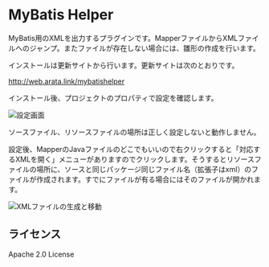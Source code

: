 # MyBatis Helper

MyBatis用のXMLを出力するプラグインです。MapperファイルからXMLファイルへのジャンプ。またファイルが存在しない場合には、雛形の作成を行います。

インストールは更新サイトから行います。更新サイトは次のとおりです。

http://web.arata.link/mybatishelper

インストール後、プロジェクトのプロパティで設定を確認します。

![設定画面](http://web.arata.link/mybatishelper/image/preference.png)

ソースファイル、リソースファイルの場所は正しく設定しないと動作しません。

設定後、MapperのJavaファイルのどこでもいいので右クリックすると「対応するXMLを開く」メニューがありますのでクリックします。そうするとリソースファイルの場所に、ソースと同じパッケージ同じファイル名（拡張子はxml）のファイルが作成されます。すでにファイルが有る場合にはそのファイルが開かれます。

![XMLファイルの生成と移動](http://web.arata.link/mybatishelper/image/usemybatishelper.gif)

## ライセンス
Apache 2.0 License


